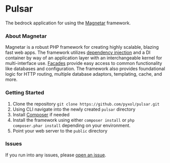 # Pulsar

The bedrock application for using the [Magnetar](https://github.com/pyxol/magnetar) framework.

### About Magnetar
Magnetar is a robust PHP framework for creating highly scalable, blazing fast web apps. The framework utilizes [dependency injection](https://php-di.org/doc/understanding-di.html) and a DI container by way of an application layer with an interchangeable kernel for multi-interface use. [Facades](https://en.wikipedia.org/wiki/Facade_pattern) provide easy access to common functionality like databases and configuration. The framework also provides foundational logic for HTTP routing, multiple database adaptors, templating, cache, and more.

### Getting Started

1. Clone the repository `git clone https://github.com/pyxol/pulsar.git`
2. Using CLI navigate into the newly created `pulsar` directory
3. Install [Composer](https://getcomposer.org/doc/00-intro.md#installation-linux-unix-macos) if needed
4. Install the framework using either `composer install` or `php composer.phar install` depending on your environment.
5. Point your web server to the `public` directory

### Issues
If you run into any issues, please [open an issue](https://github.com/pyxol/pulsar/issues).